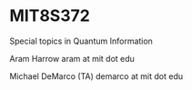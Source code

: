 # MIT8S372
Special topics in Quantum Information

Aram Harrow
aram at mit dot edu

Michael DeMarco (TA)
demarco at mit dot edu
